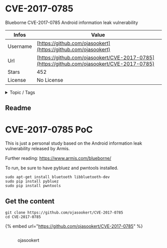 # CVE-2017-0785

Blueborne CVE-2017-0785 Android information leak vulnerability

| Infos    | Value                                                              |
| -------- | -------------------------------------------------------------------|
| Username | [https://github.com/ojasookert](https://github.com/ojasookert) |
| Url      | [https://github.com/ojasookert/CVE-2017-0785](https://github.com/ojasookert/CVE-2017-0785)                                               |
| Stars    | 452                                                          |
| License  | No License                                                        |

<details>

<summary>Topic / Tags</summary>

* blueborne* cve-2017-0785* exploit* poc

</details>

## Readme

# CVE-2017-0785 PoC

This is just a personal study based on the Android information leak vulnerability released by Armis.

Further reading: https://www.armis.com/blueborne/

To run, be sure to have pybluez and pwntools installed.

```
sudo apt-get install bluetooth libbluetooth-dev
sudo pip install pybluez
sudo pip install pwntools
```




## Get the content

```
git clone https://github.com/ojasookert/CVE-2017-0785
cd CVE-2017-0785
```

{% embed url="https://github.com/ojasookert/CVE-2017-0785" %}

<figure><img src="https://avatars.githubusercontent.com/u/12931198?v=4" alt=""><figcaption><p>ojasookert</p></figcaption></figure>
